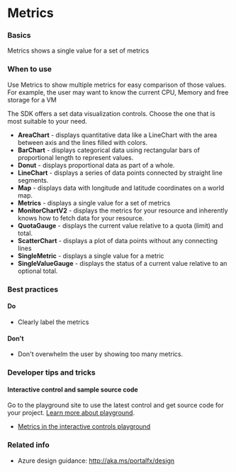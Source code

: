 ﻿# Metrics

 
<a name="basics"></a>
### Basics
Metrics shows a single value for a set of metrics


<!-- TODO get an IMAGE to embed here -->

<!-- TODO get an SAMPLE CODE to embed here -->

 
<a name="when-to-use"></a>
### When to use
Use Metrics to show multiple metrics for easy comparison of those values.  For example, the user may want to know the current CPU, Memory and free storage for a VM

The SDK offers a set data visualization controls.  Choose the one that is most suitable to your need.
* **AreaChart** - displays quantitative data like a LineChart with the area between axis and the lines filled with colors.
* **BarChart** - displays categorical data using rectangular bars of proportional length to represent values.
* **Donut** - displays proportional data as part of a whole.
* **LineChart** - displays a series of data points connected by straight line segments.
* **Map** - displays data with longitude and latitude coordinates on a world map.
* **Metrics** - displays a single value for a set of metrics
* **MonitorChartV2** - displays the metrics for your resource and inherently knows how to fetch data for your resource.
* **QuotaGauge** - displays the current value relative to a quota (limit) and total.
* **ScatterChart** - displays a plot of data points without any connecting lines
* **SingleMetric** - displays a single value for a metric
* **SingleValueGauge** - displays the status of a current value relative to an optional total.  



 
<a name="best-practices"></a>
### Best practices


<a name="best-practices-do"></a>
#### Do

* Clearly label the metrics

<a name="best-practices-don-t"></a>
#### Don&#39;t

* Don't overwhelm the user by showing too many metrics.



 
<a name="developer-tips-and-tricks"></a>
### Developer tips and tricks



<a name="developer-tips-and-tricks-interactive-control-and-sample-source-code"></a>
#### Interactive control and sample source code
Go to the playground site to use the latest control and get source code for your project.  [Learn more about playground](./top-extensions-controls-playground.md).

*  <a href="https://ms.portal.azure.com/?Microsoft_Azure_Playground=true#blade/Microsoft_Azure_Playground/ControlsIndexBlade/Metrics_create_Playground" target="_blank">Metrics in the interactive controls playground</a>

 

 
<a name="related-info"></a>
### Related info

* Azure design guidance:  http://aka.ms/portalfx/design



